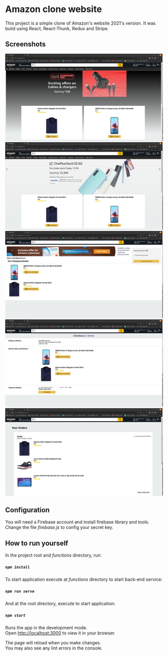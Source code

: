 # Amazon clone website

This project is a simple clone of Amazon's website 2021's version. It was build using React, React-Thunk, Redux and Stripe.

## Screenshots
<img src="./screenshots/home.png">
<img src="./screenshots/home2.png">
<img src="./screenshots/checkout.png">
<img src="./screenshots/payment.png">
<img src="./screenshots/your_orders.png">

## Configuration
You will need a Firebase account and install firebase library and tools.
Change the file *firebase.js* to config your secret key.

## How to run yourself

In the project root and *functions* directory, run:
##### `npm install`

To start application execute at *functions* directory to start back-end service:
##### `npm run serve`

And at the root directory, execute to start application:
##### `npm start`


Runs the app in the development mode.\
Open [http://localhost:3000](http://localhost:3000) to view it in your browser.

The page will reload when you make changes.\
You may also see any lint errors in the console.

